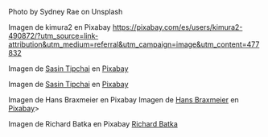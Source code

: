 Photo by Sydney Rae on Unsplash

Imagen de kimura2 en Pixabay 
https://pixabay.com/es/users/kimura2-490872/?utm_source=link-attribution&utm_medium=referral&utm_campaign=image&utm_content=477832

Imagen de <a href="https://pixabay.com/es/users/sasint-3639875/?utm_source=link-attribution&amp;utm_medium=referral&amp;utm_campaign=image&amp;utm_content=1822522">Sasin Tipchai</a> en <a href="https://pixabay.com/es/?utm_source=link-attribution&amp;utm_medium=referral&amp;utm_campaign=image&amp;utm_content=1822522">Pixabay</a>

Imagen de <a href="https://pixabay.com/es/users/sasint-3639875/?utm_source=link-attribution&amp;utm_medium=referral&amp;utm_campaign=image&amp;utm_content=1807581">Sasin Tipchai</a> en <a href="https://pixabay.com/es/?utm_source=link-attribution&amp;utm_medium=referral&amp;utm_campaign=image&amp;utm_content=1807581">Pixabay</a>

Imagen de Hans Braxmeier en Pixabay
Imagen de <a href="https://pixabay.com/es/users/hans-2/?utm_source=link-attribution&amp;utm_medium=referral&amp;utm_campaign=image&amp;utm_content=1260646">Hans Braxmeier</a> en <a href="https://pixabay.com/es/?utm_source=link-attribution&amp;utm_medium=referral&amp;utm_campaign=image&amp;utm_content=1260646">Pixabay</a>>

Imagen de Richard Batka en Pixabay
<a href="https://pixabay.com/es/users/wisetraveller-2490699/?utm_source=link-attribution&amp;utm_medium=referral&amp;utm_campaign=image&amp;utm_content=4392017">Richard Batka</a>